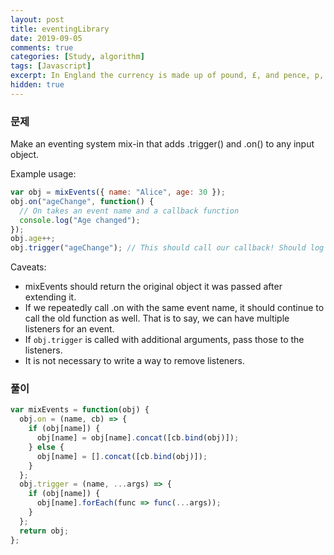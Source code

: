```yaml
---
layout: post
title: eventingLibrary
date: 2019-09-05
comments: true
categories: [Study, algorithm]
tags: [Javascript]
excerpt: In England the currency is made up of pound, £, and pence, p, and there are eight coins in general circulation,
hidden: true
---
```


### 문제

Make an eventing system mix-in that adds .trigger() and .on() to any input object.

Example usage:

```javascript
var obj = mixEvents({ name: "Alice", age: 30 });
obj.on("ageChange", function() {
  // On takes an event name and a callback function
  console.log("Age changed");
});
obj.age++;
obj.trigger("ageChange"); // This should call our callback! Should log 'age changed'.
```

Caveats:

- mixEvents should return the original object it was passed after extending it.
- If we repeatedly call .on with the same event name, it should continue to call the old function as well. That is to say, we can have multiple listeners for an event.
- If `obj.trigger` is called with additional arguments, pass those to the listeners.
- It is not necessary to write a way to remove listeners.

### 풀이

```javascript
var mixEvents = function(obj) {
  obj.on = (name, cb) => {
    if (obj[name]) {
      obj[name] = obj[name].concat([cb.bind(obj)]);
    } else {
      obj[name] = [].concat([cb.bind(obj)]);
    }
  };
  obj.trigger = (name, ...args) => {
    if (obj[name]) {
      obj[name].forEach(func => func(...args));
    }
  };
  return obj;
};
```
